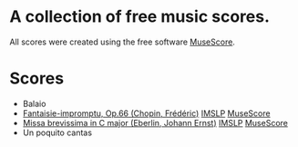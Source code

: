 # A collection of free music scores.

All scores were created using the free software [MuseScore](https://musescore.org).

# Scores

* Balaio
* [Fantaisie-impromptu, Op.66 (Chopin, Frédéric)](http://imslp.org/wiki/Fantaisie-impromptu,_Op.66_%28Chopin,_Fr%C3%A9d%C3%A9ric%29)
  [IMSLP](http://imslp.org/wiki/File:PMLP02259-Fantaisie_Impromptu.pdf)
  [MuseScore](https://musescore.com/user/1601631/scores/1172271)
* [Missa brevissima in C major (Eberlin, Johann Ernst)](http://imslp.org/wiki/Missa_brevissima_in_C_major_%28Eberlin,_Johann_Ernst%29)
  [IMSLP](http://imslp.org/wiki/File:PMLP637981-Missa_in_C_%28brevissima%29.pdf)
  [MuseScore](https://musescore.com/user/1601631/scores/1235531)
* Un poquito cantas


